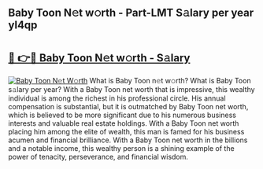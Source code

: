 ## Baby Toon N𝚎t w𝚘rth - Part-LMT S𝚊lary per year yl4qp

# <h2><a href="http://gc4gmf.nevu.top/?p=Baby+Toon">🔗 👉🔴 Baby Toon N𝚎t w𝚘rth - S𝚊lary</a></h2>

[![Baby Toon N𝚎t W𝚘rth](https://i.imgur.com/Oavwk0R.jpeg)](http://gc4gmf.nevu.top/?p=Baby+Toon)
What is Baby Toon n𝚎t w𝚘rth? What is Baby Toon s𝚊lary per year?
With a Baby Toon net worth that is impressive, this wealthy individual is among the richest in his professional circle. His annual compensation is substantial, but it is outmatched by Baby Toon net worth, which is believed to be more significant due to his numerous business interests and valuable real estate holdings. With a Baby Toon net worth placing him among the elite of wealth, this man is famed for his business acumen and financial brilliance. With a Baby Toon net worth in the billions and a notable income, this wealthy person is a shining example of the power of tenacity, perseverance, and financial wisdom.
